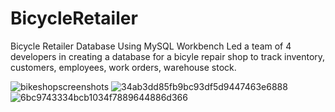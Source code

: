 # BicycleRetailer
Bicycle Retailer Database Using MySQL Workbench
Led a team of 4 developers in creating a database for a bicyle repair shop to track inventory, customers, employees, work orders, warehouse stock.

![bikeshopscreenshots](https://github.com/EShahverdian/BicycleRetailer/assets/13771746/9c3cb9d2-ecbb-4792-9e51-c6204bd6418f)
![34ab3dd85fb9bc93df5d9447463e6888](https://github.com/EShahverdian/BicycleRetailer/assets/13771746/44c7d734-5631-4684-8ebd-d412a82f38c0)
![6bc9743334bcb1034f7889644886d366](https://github.com/EShahverdian/BicycleRetailer/assets/13771746/b9335e19-4502-4e65-9838-f7e171c363d1)
